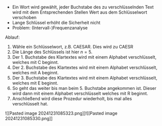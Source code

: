 - Ein Wort wird gewählt, jeder Buchstabe des zu verschlüsselnden Text wird mit dem Entsprechenden Stellen Wert aus dem Schlüsselwort verschoben
- Lange Schlüssel erhöht die Sicherheit nicht
- Problem: (Intervall-)Frequenzanalyse

Ablauf:
1. Wähle ein Schlüsselwort, z.B. CAESAR. Dies wird zu CAESR
2. Die Länge des Schlüssels ist hier $n=5$.
3. Der 1. Buchstabe des Klartextes wird mit einem Alphabet verschlüsselt, welches mit C beginnt.
4. Der 2. Buchstabe des Klartextes wird mit einem Alphabet verschlüsselt, welches mit A beginnt.
5. Der 3. Buchstabe des Klartextes wird mit einem Alphabet verschlüsselt, welches mit E beginnt.
6. So geht das weiter bis man beim 5. Buchstabe angekommen ist. Dieser wird dann mit einem Alphabet verschlüsselt welches mit R beginnt.
7. Anschließend wird diese Prozedur wiederholt, bis mal alles verschlüsselt hat.

![[Pasted image 20241231085323.png]]![[Pasted image 20241231085330.png]]
